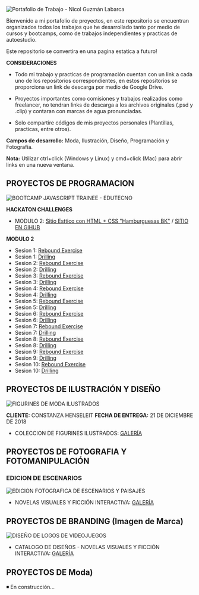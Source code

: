 ![Portafolio de Trabajo - Nicol Guzmán Labarca](https://i.imgur.com/9tiK4I6.png)

Bienvenido a mi portafolio de proyectos, en este repositorio se encuentran organizados todos los trabajos que he desarrollado tanto por medio de cursos y bootcamps, como de trabajos independientes y practicas de autoestudio.

Este repositorio se convertira en una pagina estatica a futuro! 

**CONSIDERACIONES**

- Todo mi trabajo y practicas de programación cuentan con un link a cada uno de los repositorios correspondientes, en estos repositorios se proporciona un link de descarga por medio de Google Drive.
  
- Proyectos importantes como comisiones y trabajos realizados como freelancer, no tendran links de descarga a los archivos originales (.psd y .clip) y contaran con marcas de agua pronunciadas.

- Solo compartire códigos de mis proyectos personales (Plantillas, practicas, entre otros).

**Campos de desarrollo:** Moda, Ilustración, Diseño, Programación y Fotografía.

**Nota:** Utilizar ctrl+click (Windows y Linux) y cmd+click (Mac) para abrir links en una nueva ventana.

## PROYECTOS DE PROGRAMACION

![BOOTCAMP JAVASCRIPT TRAINEE - EDUTECNO](https://i.imgur.com/qBoBO4n.png)

**HACKATON CHALLENGES**
- MODULO 2: [Sitio Esttico con HTML + CSS "Hamburguesas BK"](https://github.com/Nicol-Guzman/hackaton-challenge-ngl) / [SITIO EN GIHUB](https://nicol-guzman.github.io/hackaton-challenge-ngl)

**MODULO 2**
- Sesion 1: [Rebound Exercise](https://github.com/Nicol-Guzman/Modulo2_Sesion1_ReboundExercise)
- Sesion 1: [Drilling](https://github.com/Nicol-Guzman/Modulo2_Sesion1_Drilling)
- Sesion 2: [Rebound Exercise](https://github.com/Nicol-Guzman/Modulo2_Sesion2_ReboundExercise)
- Sesion 2: [Drilling](https://github.com/Nicol-Guzman/Modulo2_Sesion2_Drilling)
- Sesion 3: [Rebound Exercise](https://github.com/Nicol-Guzman/Modulo2_Sesion3_ReboundExercise)
- Sesion 3: [Drilling](https://github.com/Nicol-Guzman/Modulo2_Sesion3_Drilling)
- Sesion 4: [Rebound Exercise](https://github.com/Nicol-Guzman/Modulo2_Sesion4_ReboundExercise)
- Sesion 4: [Drilling](https://github.com/Nicol-Guzman/Modulo2_Sesion4_Drilling)
- Sesion 5: [Rebound Exercise](https://github.com/Nicol-Guzman/Modulo2_Sesion5_ReboundExercise)
- Sesion 5: [Drilling](https://github.com/Nicol-Guzman/Modulo2_Sesion5_Drilling)
- Sesion 6: [Rebound Exercise](https://github.com/Nicol-Guzman/Modulo2_Sesion6_ReboundExercise)
- Sesion 6: [Drilling](https://github.com/Nicol-Guzman/Modulo2_Sesion6_Drilling)
- Sesion 7: [Rebound Exercise](https://github.com/Nicol-Guzman/Modulo2_Sesion7_ReboundExercise)
- Sesion 7: [Drilling](https://github.com/Nicol-Guzman/Modulo2_Sesion7_Drilling)
- Sesion 8: [Rebound Exercise]()
- Sesion 8: [Drilling](https://github.com/Nicol-Guzman/Modulo2_Sesion8_Drilling)
- Sesion 9: [Rebound Exercise]()
- Sesion 9: [Drilling]()
- Sesion 10: [Rebound Exercise]()
- Sesion 10: [Drilling]()

## PROYECTOS DE ILUSTRACIÓN Y DISEÑO

![FIGURINES DE MODA ILUSTRADOS](https://i.imgur.com/ECnTXXM.png)

**CLIENTE:** CONSTANZA HENSELEIT
**FECHA DE ENTREGA:** 21 DE DICIEMBRE DE 2018

- COLECCION DE FIGURINES ILUSTRADOS: [GALERÍA](https://sta.sh/226t4hcmg2i7)

## PROYECTOS DE FOTOGRAFIA Y FOTOMANIPULACIÓN

### EDICION DE ESCENARIOS

![EDICION FOTOGRAFICA DE ESCENARIOS Y PAISAJES](https://i.imgur.com/H5BR8Gr.png)

- NOVELAS VISUALES Y FICCIÓN INTERACTIVA: [GALERÍA](https://sta.sh/2mxrn1l1ge7)

## PROYECTOS DE BRANDING (Imagen de Marca)

![DISEÑO DE LOGOS DE VIDEOJUEGOS](https://i.imgur.com/RoYtdHu.png)

- CATALOGO DE DISEÑOS - NOVELAS VISUALES Y FICCIÓN INTERACTIVA: [GALERÍA](https://sta.sh/21r1mo1jgmeq?edit=1)

## PROYECTOS DE Moda)

◾ En construcción...
